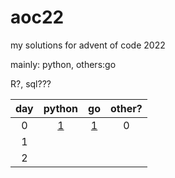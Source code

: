 # aoc22

my solutions for advent of code 2022

mainly: python, others:go

R?, sql???

| day  | python | go | other? |
| :-------------: |:-------------:| :-----:| :-----:|
| 0 | [1](https://github.com/imperialempressM0r1/aoc22/blob/main/aoc_day1.py) |  [1](https://github.com/imperialempressM0r1/aoc22/blob/main/aoc_day1.go) |0|
| 1 |      |  | |
| 2 |      |  | |
